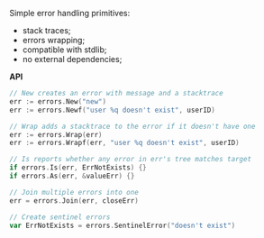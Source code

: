 Simple error handling primitives:
* stack traces;
* errors wrapping;
* compatible with stdlib;
* no external dependencies;

**API**
```go
// New creates an error with message and a stacktrace
err := errors.New("new")
err := errors.Newf("user %q doesn't exist", userID)

// Wrap adds a stacktrace to the error if it doesn't have one
err := errors.Wrap(err)
err := errors.Wrapf(err, "user %q doesn't exist", userID)

// Is reports whether any error in err's tree matches target
if errors.Is(err, ErrNotExists) {}
if errors.As(err, &valueErr) {}

// Join multiple errors into one
err = errors.Join(err, closeErr)

// Create sentinel errors
var ErrNotExists = errors.SentinelError("doesn't exist")
```
